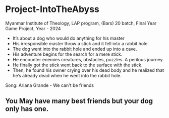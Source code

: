 # Project-IntoTheAbyss
Myanmar Institute of Theology, LAP program, (Bars) 
20 batch, Final Year Game Project, Year - 2024

- It’s about a dog who would do anything for his master
- His irresponsible master throw a stick and it fell into a rabbit hole.
- The dog went into the rabbit hole and ended up into a cave.
- His adventure begins for the search for a mere stick.
- He encounter enemies creatures, obstacles, puzzles. A perilous journey.
- He finally got the stick went back to the surface with the stick.
- Then, he found his owner crying over his dead body and he realized that he’s already dead when he went into the rabbit hole.

Song: Ariana Grande - We can't be friends

## You May have many best friends but your dog only has one.
